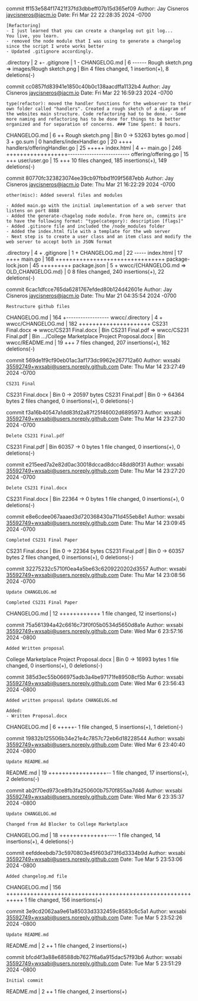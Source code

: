 commit ff153e584f17421f37fd3dbbeff07b15d365ef09
Author: Jay Cisneros <jaycisneros@jacm.io>
Date:   Fri Mar 22 22:28:35 2024 -0700

    [Refactoring]
    - I just learned that you can create a changelog out git log...
    You live, you learn.
    - removed the node module that I was using to generate a changelog
    since the script I wrote works better
    - Updated .gitignore accordingly.

 .directory                                  |   2 +-
 .gitignore                                  |   1 -
 CHANGELOG.md                                |   6 ------
 Rough sketch.png => images/Rough sketch.png | Bin
 4 files changed, 1 insertion(+), 8 deletions(-)

commit cc0857fd83941e1850c40b0c138aacdffa1132b4
Author: Jay Cisneros <jaycisneros@jacm.io>
Date:   Fri Mar 22 16:59:23 2024 -0700

    type(refactor): moved the handler functions for the webserver to their own folder called "handlers". Created a rough sketch of a diagram of the websites main structure. Code refactoring had to be done. - Some more naming and refactoring has to be done for things to be better organized and for separation of concerns. ### Time Spent: 8 hours.

 CHANGELOG.md                |   6 ++
 Rough sketch.png            | Bin 0 -> 53263 bytes
 go.mod                      |   3 +
 go.sum                      |   0
 handlers/indexHandler.go    |  20 ++++
 handlers/offeringHandler.go |  25 +++++
 index.html                  |   4 +-
 main.go                     | 246 ++++++++++++++++++--------------------------
 offering/offering.go        |  15 +++
 user/user.go                |  15 +++
 10 files changed, 185 insertions(+), 149 deletions(-)

commit 80770fc323823074ee39cb97fbbd1f09f5687ebb
Author: Jay Cisneros <jaycisneros@jacm.io>
Date:   Thu Mar 21 16:22:29 2024 -0700

    other(misc): Added several files and modules
    
    - Added main.go with the initial implementation of a web server that listens on port 8888
    - Added the generate-chagelog node module. From here on, commits are to have the following format: "type(category): description [flags]"
    - Added .gitinore file and included the /node_modules folder
    - Added the index.html file with a template for the web server
    - Next step is to create a user class and an item class and modify the web server to accept both in JSON format

 .directory                              |   4 +
 .gitignore                              |   1 +
 CHANGELOG.md                            |  22 -----
 index.html                              |  17 ++++
 main.go                                 | 168 ++++++++++++++++++++++++++++++++
 package-lock.json                       |  45 +++++++++
 package.json                            |   5 +
 wwcc/{CHANGELOG.md => OLD_CHANGELOG.md} |   0
 8 files changed, 240 insertions(+), 22 deletions(-)

commit 6cac1dfcce765da6281767efded80b124d42601e
Author: Jay Cisneros <jaycisneros@jacm.io>
Date:   Thu Mar 21 04:35:54 2024 -0700

    Restructure github files

 CHANGELOG.md                                       | 164 +------------------
 wwcc/.directory                                    |   4 +
 wwcc/CHANGELOG.md                                  | 182 +++++++++++++++++++++
 CS231 Final.docx => wwcc/CS231 Final.docx          | Bin
 CS231 Final.pdf => wwcc/CS231 Final.pdf            | Bin
 .../College Marketplace Project Proposal.docx      | Bin
 wwcc/README.md                                     |  19 +++
 7 files changed, 207 insertions(+), 162 deletions(-)

commit 569de1f9cf90eb01ac3af173dc9962e267712a60
Author: wxsabi <35592749+wxsabi@users.noreply.github.com>
Date:   Thu Mar 14 23:27:49 2024 -0700

    CS231 Final

 CS231 Final.docx | Bin 0 -> 20597 bytes
 CS231 Final.pdf  | Bin 0 -> 64364 bytes
 2 files changed, 0 insertions(+), 0 deletions(-)

commit f3a16b40547a1dd83fd2a87f25f46002d6895973
Author: wxsabi <35592749+wxsabi@users.noreply.github.com>
Date:   Thu Mar 14 23:27:30 2024 -0700

    Delete CS231 Final.pdf

 CS231 Final.pdf | Bin 60357 -> 0 bytes
 1 file changed, 0 insertions(+), 0 deletions(-)

commit e215eed7a2e82d0ac30018dccad8dcc48dd80f31
Author: wxsabi <35592749+wxsabi@users.noreply.github.com>
Date:   Thu Mar 14 23:27:20 2024 -0700

    Delete CS231 Final.docx

 CS231 Final.docx | Bin 22364 -> 0 bytes
 1 file changed, 0 insertions(+), 0 deletions(-)

commit e8e6cdee067aaaed3d720368430a711d455eb8e1
Author: wxsabi <35592749+wxsabi@users.noreply.github.com>
Date:   Thu Mar 14 23:09:45 2024 -0700

    Completed CS231 Final Paper

 CS231 Final.docx | Bin 0 -> 22364 bytes
 CS231 Final.pdf  | Bin 0 -> 60357 bytes
 2 files changed, 0 insertions(+), 0 deletions(-)

commit 32275232c5710f0ea4a5be63c6209220202d3557
Author: wxsabi <35592749+wxsabi@users.noreply.github.com>
Date:   Thu Mar 14 23:08:56 2024 -0700

    Update CHANGELOG.md
    
    Completed CS231 Final Paper

 CHANGELOG.md | 12 ++++++++++++
 1 file changed, 12 insertions(+)

commit 75a561394a42c6616c73f0f05b0534d5650d8a1e
Author: wxsabi <35592749+wxsabi@users.noreply.github.com>
Date:   Wed Mar 6 23:57:16 2024 -0800

    Added Written proposal

 College Marketplace Project Proposal.docx | Bin 0 -> 16993 bytes
 1 file changed, 0 insertions(+), 0 deletions(-)

commit 385d3ec55b066975adb3a4be97171fe89508cf5b
Author: wxsabi <35592749+wxsabi@users.noreply.github.com>
Date:   Wed Mar 6 23:56:43 2024 -0800

    Added written proposal Update CHANGELOG.md
    
    Added:
    - Written Proposal.docx

 CHANGELOG.md | 6 +++++-
 1 file changed, 5 insertions(+), 1 deletion(-)

commit 19832b125506b34e21e4c7857c72eb6d18228544
Author: wxsabi <35592749+wxsabi@users.noreply.github.com>
Date:   Wed Mar 6 23:40:40 2024 -0800

    Update README.md

 README.md | 19 +++++++++++++++++--
 1 file changed, 17 insertions(+), 2 deletions(-)

commit ab2f70ed973ce8fb3fa250600b7570f855aa7d46
Author: wxsabi <35592749+wxsabi@users.noreply.github.com>
Date:   Wed Mar 6 23:35:37 2024 -0800

    Update CHANGELOG.md
    
    Changed from Ad Blocker to College Marketplace

 CHANGELOG.md | 18 ++++++++++++++----
 1 file changed, 14 insertions(+), 4 deletions(-)

commit eefddeebdb73c5970803e45f603d73f6d3334b9d
Author: wxsabi <35592749+wxsabi@users.noreply.github.com>
Date:   Tue Mar 5 23:53:06 2024 -0800

    Added changelog.md file

 CHANGELOG.md | 156 +++++++++++++++++++++++++++++++++++++++++++++++++++++++++++
 1 file changed, 156 insertions(+)

commit 3e9cd2062aa9e61a85033d3332459c8583c6c5a1
Author: wxsabi <35592749+wxsabi@users.noreply.github.com>
Date:   Tue Mar 5 23:52:26 2024 -0800

    Update README.md

 README.md | 2 ++
 1 file changed, 2 insertions(+)

commit bfcd4f3a88e68588db7627f6a6a915dac57f93b6
Author: wxsabi <35592749+wxsabi@users.noreply.github.com>
Date:   Tue Mar 5 23:51:29 2024 -0800

    Initial commit

 README.md | 2 ++
 1 file changed, 2 insertions(+)

